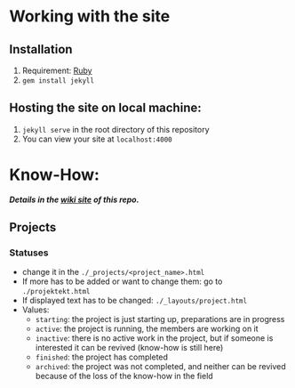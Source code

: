 
# Working with the site
## Installation
1. Requirement: [Ruby](http://rubyinstaller.org/)
2. `gem install jekyll`

## Hosting the site on local machine:

1. `jekyll serve` in the root directory of this repository
2. You can view your site at `localhost:4000`

# Know-How:
_**Details in the [wiki site](https://github.com/legokor/legokor.hu/wiki) of this repo.**_
## Projects
### Statuses
- change it in the `./_projects/<project_name>.html`
- If more has to be added or want to change them: go to `./projektekt.html`
- If displayed text has to be changed: `./_layouts/project.html`
- Values:
  - `starting`: the project is just starting up, preparations are in progress
  - `active`: the project is running, the members are working on it
  - `inactive`: there is no active work in the project, but if someone is interested it can be revived (know-how is still here)
  - `finished`: the project has completed
  - `archived`: the project was not completed, and neither can be revived because of the loss of the know-how in the field
